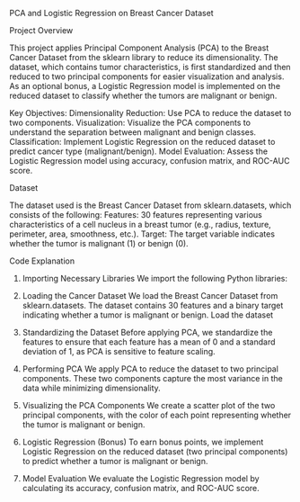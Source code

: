 
PCA and Logistic Regression on Breast Cancer Dataset

Project Overview

This project applies Principal Component Analysis (PCA) to the Breast Cancer Dataset from the sklearn library to reduce its dimensionality. The dataset, which contains tumor characteristics, is first standardized and then reduced to two principal components for easier visualization and analysis. As an optional bonus, a Logistic Regression model is implemented on the reduced dataset to classify whether the tumors are malignant or benign. 

Key Objectives:
Dimensionality Reduction: Use PCA to reduce the dataset to two components.
Visualization: Visualize the PCA components to understand the separation between malignant and benign classes.
Classification: Implement Logistic Regression on the reduced dataset to predict cancer type (malignant/benign).
Model Evaluation: Assess the Logistic Regression model using accuracy, confusion matrix, and ROC-AUC score.

Dataset

The dataset used is the Breast Cancer Dataset from sklearn.datasets, which consists of the following:
 Features: 30 features representing various characteristics of a cell nucleus in a breast tumor (e.g., radius, texture, perimeter, area, smoothness, etc.).
 Target: The target variable indicates whether the tumor is malignant (1) or benign (0).

Code Explanation

1. Importing Necessary Libraries
We import the following Python libraries:

2. Loading the Cancer Dataset
We load the Breast Cancer Dataset from sklearn.datasets. The dataset contains 30 features and a binary target indicating whether a tumor is malignant or benign.
Load the dataset

3. Standardizing the Dataset
Before applying PCA, we standardize the features to ensure that each feature has a mean of 0 and a standard deviation of 1, as PCA is sensitive to feature scaling.

4. Performing PCA
We apply PCA to reduce the dataset to two principal components. These two components capture the most variance in the data while minimizing dimensionality.

5. Visualizing the PCA Components
We create a scatter plot of the two principal components, with the color of each point representing whether the tumor is malignant or benign.

6. Logistic Regression (Bonus)
To earn bonus points, we implement Logistic Regression on the reduced dataset (two principal components) to predict whether a tumor is malignant or benign. 

7. Model Evaluation
We evaluate the Logistic Regression model by calculating its accuracy, confusion matrix, and ROC-AUC score.
